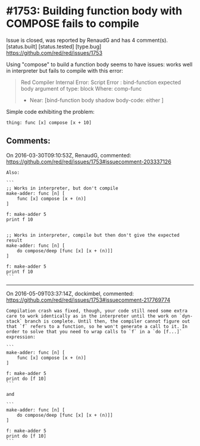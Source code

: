 
#1753: Building function body with COMPOSE fails to compile
================================================================================
Issue is closed, was reported by RenaudG and has 4 comment(s).
[status.built] [status.tested] [type.bug]
<https://github.com/red/red/issues/1753>

Using "compose" to build a function body seems to have issues: works well in interpreter but fails to compile with this error:

> Red Compiler Internal Error: Script Error : bind-function expected body argument of type: block Where: comp-func
> - Near: [bind-function body shadow
>   body-code: either
>   ]

Simple code exhibiting the problem:

```
thing: func [x] compose [x + 10]
```



Comments:
--------------------------------------------------------------------------------

On 2016-03-30T09:10:53Z, RenaudG, commented:
<https://github.com/red/red/issues/1753#issuecomment-203337126>

    Also:
    
    ```
    ;; Works in interpreter, but don't compile
    make-adder: func [n] [
        func [x] compose [x + (n)]
    ]
    
    f: make-adder 5
    print f 10
    
    
    ;; Works in interpreter, compile but then don't give the expected result
    make-adder: func [n] [
        do compose/deep [func [x] [x + (n)]]
    ]
    
    f: make-adder 5
    print f 10
    ```

--------------------------------------------------------------------------------

On 2016-05-09T03:37:14Z, dockimbel, commented:
<https://github.com/red/red/issues/1753#issuecomment-217769774>

    Compilation crash was fixed, though, your code still need some extra care to work identically as in the interpreter until the work on `dyn-stack` branch is complete. Until then, the compiler cannot figure out that `f` refers to a function, so he won't generate a call to it. In order to solve that you need to wrap calls to `f` in a `do [f...]` expression:
    
    ```
    make-adder: func [n] [
        func [x] compose [x + (n)]
    ]
    
    f: make-adder 5
    print do [f 10]
    ```
    
    and 
    
    ```
    make-adder: func [n] [
        do compose/deep [func [x] [x + (n)]]
    ]
    
    f: make-adder 5
    print do [f 10]
    ```

